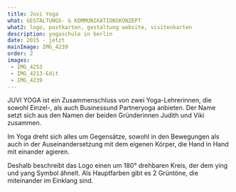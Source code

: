 ```yaml
---
title: Juvi Yoga
what: GESTALTUNGS- & KOMMUNIKATIONSKONZEPT
what2: logo, postkarten, gestaltung website, visitenkarten
description: yogaschule in berlin
date: 2015 - jetzt
mainImage: IMG_4239
order: 2
images:
 - IMG_4253
 - IMG_4213-Edit
 - IMG_4239
---
```


JUVI YOGA ist ein Zusammenschluss von zwei Yoga-Lehrerinnen, die sowohl Einzel-, als auch Businessund Partneryoga anbieten. Der Name setzt sich aus den Namen der beiden Gründerinnen Judith und Viki zusammen.

Im Yoga dreht sich alles um Gegensätze, sowohl in den Bewegungen als auch in der Auseinandersetzung mit dem eigenen Körper, die Hand in Hand mit einander agieren.

Deshalb beschreibt das Logo einen um 180° drehbaren Kreis, der dem ying und yang Symbol ähnelt. Als Hauptfarben gibt es 2 Grüntöne, die miteinander im Einklang sind.